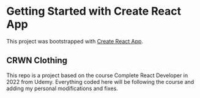 # Getting Started with Create React App

This project was bootstrapped with [Create React App](https://github.com/facebook/create-react-app).

## CRWN Clothing
This repo is a project based on the course Complete React Developer in 2022 from Udemy. Everything coded here will be following the course and adding my personal modifications and fixes.

